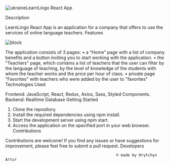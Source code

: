 ![ukraine](https://github.com/gritchin-artur/LearnLingo/assets/123599698/bd185a36-b7e0-4510-b6f8-7c3a9c7c0178)LearnLingo React App

Description

LearnLingo React App is an application for a company that offers to use the services of online language teachers.
Features

![block](https://github.com/gritchin-artur/LearnLingo/assets/123599698/4eef7e46-5f89-44b9-8186-af69a18a9093)

The application consists of 3 pages: • a “Home” page with a list of company benefits and a button inviting you to start working with the application. • the "Teachers" page, which contains a list of teachers that the user can filter by the language of teaching, by the level of knowledge of the students with whom the teacher works and the price per hour of class. • private page "Favorites" with teachers who were added by the user to "favorites"
Technologies Used

Frontend: JavaScript, React, Redux, Axios, Sass, Styled Components.
Backend: Realtime Database
Getting Started

1. Clone the repository.
2. Install the required dependencies using npm install.
3. Start the development server using npm start.
4. Access the application on the specified port in your web browser.
   Contributions

Contributions are welcome! If you find any issues or have suggestions for improvement, please feel free to submit a pull request.
Developers

                                                     © made by Hrytchyn Artur
